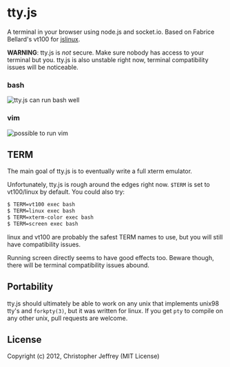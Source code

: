 # tty.js

A terminal in your browser using node.js and socket.io. Based on Fabrice
Bellard's vt100 for [jslinux](http://bellard.org/jslinux/).

__WARNING__: tty.js is *not* secure. Make sure nobody has access to your
terminal but you. tty.js is also unstable right now, terminal compatibility
issues will be noticeable.

### bash

![tty.js can run bash well](http://i.imgur.com/D5x3k.png)

### vim

![possible to run vim](http://i.imgur.com/K0dXe.png)

## TERM

The main goal of tty.js is to eventually write a full xterm emulator.

Unfortunately, tty.js is rough around the edges right now. `$TERM` is
set to vt100/linux by default. You could also try:

``` bash
$ TERM=vt100 exec bash
$ TERM=linux exec bash
$ TERM=xterm-color exec bash
$ TERM=screen exec bash
```

linux and vt100 are probably the safest TERM names to use, but you will
still have compatibility issues.

Running screen directly seems to have good effects too. Beware though, there
will be terminal compatibility issues abound.

## Portability

tty.js should ultimately be able to work on any unix that implements unix98
tty's and `forkpty(3)`, but it was written for linux. If you get `pty` to
compile on any other unix, pull requests are welcome.

## License

Copyright (c) 2012, Christopher Jeffrey (MIT License)
